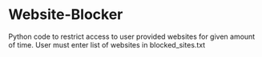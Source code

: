 # Website-Blocker
Python code to restrict access to user provided websites for given amount of time. User must enter list of websites in blocked_sites.txt

